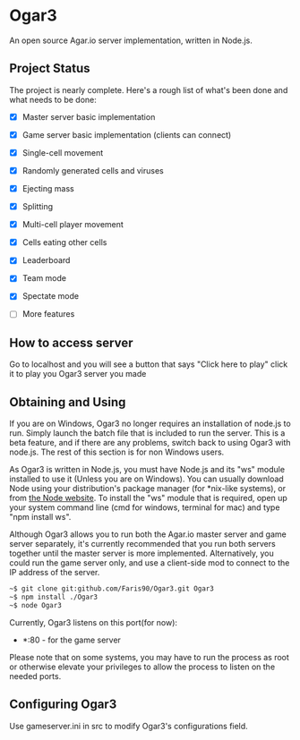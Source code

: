 # Ogar3
An open source Agar.io server implementation, written in Node.js.

## Project Status
The project is nearly complete. Here's a rough list of what's been done and what needs to be done:

- [x] Master server basic implementation
- [x] Game server basic implementation (clients can connect)
- [x] Single-cell movement
- [x] Randomly generated cells and viruses
- [x] Ejecting mass
- [x] Splitting
- [x] Multi-cell player movement
- [x] Cells eating other cells
- [x] Leaderboard
- [x] Team mode
- [x] Spectate mode
- [ ] More features


## How to access server
Go to localhost and you will see a button that says "Click here to play" click it to play you Ogar3 server you made
## Obtaining and Using
If you are on Windows, Ogar3 no longer requires an installation of node.js to run. Simply launch the batch file that is included to run the server. This is a beta feature, and if there are any problems, switch back to using Ogar3 with node.js. The rest of this section is for non Windows users.

As Ogar3 is written in Node.js, you must have Node.js and its "ws" module installed to use it (Unless you are on Windows). You can usually download Node using your distribution's package manager (for *nix-like systems), or from [the Node website](http://nodejs.org). To install the "ws" module that is required, open up your system command line (cmd for windows, terminal for mac) and type "npm install ws".

Although Ogar3 allows you to run both the Agar.io master server and game server separately, it's currently recommended that you run both servers together until the master server is more implemented. Alternatively, you could run the game server only, and use a client-side mod to connect to the IP address of the server.

```sh
~$ git clone git:github.com/Faris90/Ogar3.git Ogar3
~$ npm install ./Ogar3
~$ node Ogar3
```

Currently, Ogar3 listens on this port(for now):
* *:80 - for the game server


Please note that on some systems, you may have to run the process as root or otherwise elevate your privileges to allow the process to listen on the needed ports.

## Configuring Ogar3
Use gameserver.ini in src to modify Ogar3's configurations field.


